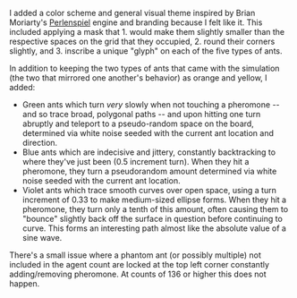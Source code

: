 I added a color scheme and general visual theme inspired by Brian Moriarty's [Perlenspiel](https://ps3.perlenspiel.net/) engine and branding because I felt like it. This included applying a mask that 1. would make them slightly smaller than the respective spaces on the grid that they occupied, 2. round their corners slightly, and 3. inscribe a unique "glyph" on each of the five types of ants.

In addition to keeping the two types of ants that came with the simulation (the two that mirrored one another's behavior) as orange and yellow, I added:

- Green ants which turn _very_ slowly when not touching a pheromone -- and so trace broad, polygonal paths -- and upon hitting one turn abruptly and teleport to a pseudo-random space on the board, determined via white noise seeded with the current ant location and direction.
- Blue ants which are indecisive and jittery, constantly backtracking to where they've just been (0.5 increment turn). When they hit a pheromone, they turn a pseudorandom amount determined via white noise seeded with the current ant location.
- Violet ants which trace smooth curves over open space, using a turn increment of 0.33 to make medium-sized ellipse forms. When they hit a pheromone, they turn only a tenth of this amount, often causing them to "bounce" slightly back off the surface in question before continuing to curve. This forms an interesting path almost like the absolute value of a sine wave.

There's a small issue where a phantom ant (or possibly multiple) not included in the agent count are locked at the top left corner constantly adding/removing pheromone. At counts of 136 or higher this does not happen.
